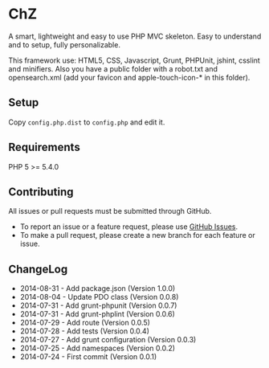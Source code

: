 ChZ
===

A smart, lightweight and easy to use PHP MVC skeleton.
Easy to understand and to setup, fully personalizable.

This framework use: HTML5, CSS, Javascript, Grunt, PHPUnit, jshint, csslint and minifiers.
Also you have a public folder with a robot.txt and opensearch.xml (add your favicon and apple-touch-icon-* in this folder).

Setup
---------

Copy `config.php.dist` to `config.php` and edit it.

Requirements
---------

PHP 5 >= 5.4.0

Contributing
---------

All issues or pull requests must be submitted through GitHub.

* To report an issue or a feature request, please use [GitHub Issues](https://github.com/ChoiZ/ChZ/issues).
* To make a pull request, please create a new branch for each feature or issue.

ChangeLog
---------

* 2014-08-31 - Add package.json (Version 1.0.0)
* 2014-08-04 - Update PDO class (Version 0.0.8)
* 2014-07-31 - Add grunt-phpunit (Version 0.0.7)
* 2014-07-31 - Add grunt-phplint (Version 0.0.6)
* 2014-07-29 - Add route (Version 0.0.5)
* 2014-07-28 - Add tests (Version 0.0.4)
* 2014-07-27 - Add grunt configuration (Version 0.0.3)
* 2014-07-25 - Add namespaces (Version 0.0.2)
* 2014-07-24 - First commit (Version 0.0.1)
